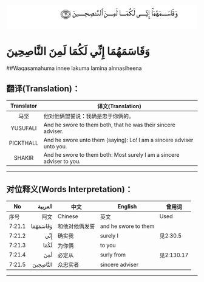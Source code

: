 ![007:021](images/007_021.gif)

# وَقَاسَمَهُمَا إِنِّي لَكُمَا لَمِنَ النَّاصِحِينَ 

##Waqasamahuma innee lakuma lamina alnnasiheena 

## 翻译(Translation)：

| Translator | 译文(Translation)                                            |
| :--------: | ------------------------------------------------------------ |
|    马坚    | 他对他俩盟誓说：我确是忠于你俩的。                           |
|  YUSUFALI  | And he swore to them both, that he was their sincere adviser. |
| PICKTHALL  | And he swore unto them (saying): Lo! I am a sincere adviser unto you. |
|   SHAKIR   | And he swore to them both: Most surely I am a sincere adviser to you. |

---

## 对位释义(Words Interpretation)：

| No   | العربية | 中文    | English | 曾用词 |
| ---- | ------: | ------- | ------- | ------ |
| 序号 |    阿文 | Chinese | 英文    | Used   |
| 7:21.1 | وَقَاسَمَهُمَا | 和他对他俩发誓 | and he swore to them |            |
| 7:21.2 | إِنِّي      | 确实我         | surely I             | 见2:30.5   |
| 7:21.3 | لَكُمَا     | 为你俩         | to you               |            |
| 7:21.4 | لَمِنَ      | 必定从         | surly from           | 见2:130.17 |
| 7:21.5 | النَّاصِحِينَ | 众忠实者       | sincere adviser      |            |

---